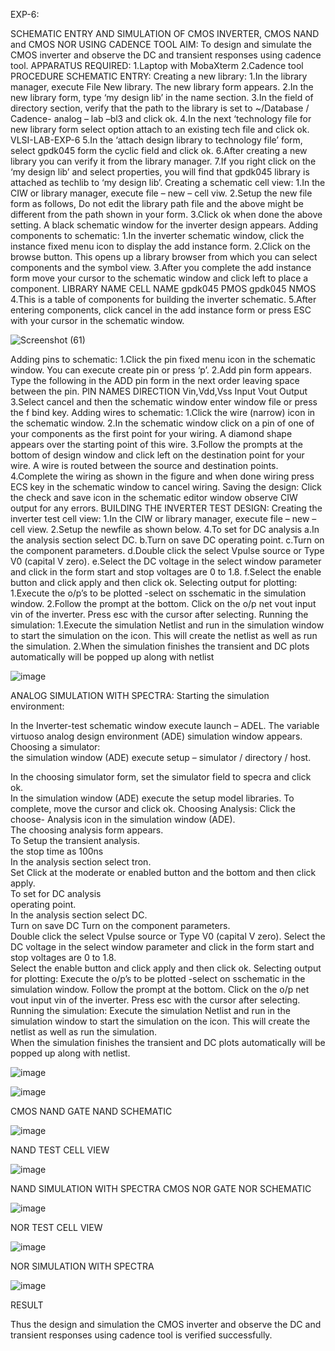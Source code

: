 EXP-6:


 SCHEMATIC ENTRY AND SIMULATION OF CMOS INVERTER, CMOS NAND and CMOS NOR USING
 CADENCE TOOL AIM: 
 To design and simulate the CMOS inverter and observe the DC and transient
 responses using cadence tool.
 APPARATUS REQUIRED:
 1.Laptop with MobaXterm
 2.Cadence tool
 PROCEDURE SCHEMATIC ENTRY: 
 Creating a new library:
 1.In the library manager, execute File 
New library. The new library form appears.
2.In the new library form, type ‘my design lib’ in the
 name section. 
 3.In the field of directory section, verify that the path to the library is set to
 ~/Database / Cadence- analog – lab –bl3 and click ok.
 4.In the next ‘technology file for new library
 form select option attach to an existing tech file and click ok. VLSI-LAB-EXP-6
 5.In the ‘attach
 design library to technology file’ form, select gpdk045 form the cyclic field and click ok.
 6.After creating a new library you can verify it from the library manager. 7.If you right click on the ‘my
 design lib’ and select properties, you will find that gpdk045 library is attached as techlib to ‘my
 design lib’. Creating a schematic cell view:
 1.In the CIW or library manager, execute file – new – cell
 viw. 
 2.Setup the new file form as follows, Do not edit the library path file and the above might be
 different from the path shown in your form.
 3.Click ok when done the above setting. A black
 schematic window for the inverter design appears.
 Adding components to schematic: 
 1.In the
 inverter schematic window, click the instance fixed menu icon to display the add instance form.
 2.Click on the browse button. This opens up a library browser from which you can select
 components and the symbol view.
 3.After you complete the add instance form move your cursor to
 the schematic window and click left to place a component. LIBRARY NAME CELL NAME gpdk045
 PMOS gpdk045 NMOS
 4.This is a table of components for building the inverter schematic.
 5.After entering components, click cancel in the add instance form or press ESC with your cursor in the
 schematic window.

 ![Screenshot (61)](https://github.com/hemakaruna/VLSI-LAB-EXP-6/assets/160728787/8db56d8a-49d2-4350-8be7-c7e83a79df26)


  Adding pins to schematic: 
  1.Click the pin fixed menu icon in the schematic window. You can execute
 create pin or press ‘p’.
 2.Add pin form appears. Type the following in the ADD pin form in the next
 order leaving space between the pin. PIN NAMES DIRECTION Vin,Vdd,Vss Input Vout Output
 3.Select cancel and then the schematic window enter window file or press the f bind key.
 Adding wires to schematic: 
 1.Click the wire (narrow) icon in the schematic window. 
 2.In the schematic window click on a pin of one of your components as the first point for your wiring. A diamond
 shape appears over the starting point of this wire.
 3.Follow the prompts at the bottom of design  window and click left on the destination point for your wire. A wire is routed between the source
 and destination points. 
 4.Complete the wiring as shown in the figure and when done wiring press
 ECS key in the schematic window to cancel wiring.
 Saving the design: Click the check and save icon
 in the schematic editor window observe CIW output for any errors.
 BUILDING THE INVERTER TEST DESIGN:
 Creating the inverter test cell view: 
 1.In the CIW or library
 manager, execute file – new – cell view. 
 2.Setup the newfile as shown below.
 4.To set for DC analysis a.In the analysis section select DC. b.Turn on
 save DC operating point. c.Turn on the component parameters. d.Double click the select Vpulse
 source or Type V0 (capital V zero). e.Select the DC voltage in the select window parameter and click
 in the form start and stop voltages are 0 to 1.8. f.Select the enable button and click apply and then
 click ok. 
 Selecting output for plotting:
 1.Execute the o/p’s to be plotted -select on sschematic in the
 simulation window. 
 2.Follow the prompt at the bottom. Click on the o/p net vout input vin of the
 inverter. Press esc with the cursor after selecting.
 Running the simulation:
 1.Execute the simulation
 Netlist and run in the simulation window to start the simulation on the icon. This will create the
 netlist as well as run the simulation.
 2.When the simulation finishes the transient and DC plots
 automatically will be popped up along with netlist

 ![image](https://github.com/hemakaruna/VLSI-LAB-EXP-6/assets/160728787/8d3b9565-fd38-4233-8d88-c3027d9a2ccc)

ANALOG SIMULATION WITH SPECTRA: 
Starting the simulation environment: 
 
In the Inverter-test schematic window execute launch – ADEL. The variable virtuoso 
analog design environment (ADE) simulation window appears. Choosing a simulator:  
the simulation window (ADE) execute setup – simulator / directory / host.  
 
In the choosing simulator form, set the simulator field to specra and click ok.  
In the simulation window 
(ADE) execute the setup model libraries. To complete, move the cursor and click ok. 
Choosing Analysis: 
Click the choose- Analysis icon in the simulation window (ADE).  
The choosing analysis 
form appears.  
To Setup the transient analysis.  
the stop time as 100ns   
In the analysis section select tron.  
Set Click at the moderate or enabled button and the bottom and then click apply.  
To set for DC analysis  
operating point.  
In the analysis section select DC.  
Turn on save DC 
Turn on the component parameters.  
Double click the select Vpulse 
source or Type V0 (capital V zero). 
Select the DC voltage in the select window parameter 
and click in the form start and stop voltages are 0 to 1.8.  
Select the enable button and 
click apply and then click ok. 
Selecting output for plotting: 
Execute the o/p’s to be plotted -select on sschematic in the simulation window. 
Follow the prompt at the bottom. Click on the o/p net vout input vin of the inverter. Press esc with 
the cursor after selecting. 
Running the simulation: 
Execute the simulation Netlist and run in the simulation window to start the simulation 
on the icon. This will create the netlist as well as run the simulation.  
When the simulation 
finishes the transient and DC plots automatically will be popped up along with netlist. 

![image](https://github.com/hemakaruna/VLSI-LAB-EXP-6/assets/160728787/4e9753e8-3f90-490f-a8c3-28f75d5da5bb)

![image](https://github.com/hemakaruna/VLSI-LAB-EXP-6/assets/160728787/641e686a-dd22-4f2d-9895-c0af592b55a7)

CMOS NAND GATE NAND SCHEMATIC

![image](https://github.com/hemakaruna/VLSI-LAB-EXP-6/assets/160728787/e9c5d1ae-706c-411e-ba3a-a2f33e5d54e7)

NAND TEST CELL VIEW

![image](https://github.com/hemakaruna/VLSI-LAB-EXP-6/assets/160728787/94e57c9d-3154-4381-a3ff-ac254f1a4a38)

NAND SIMULATION WITH SPECTRA CMOS NOR GATE NOR SCHEMATIC 

![image](https://github.com/hemakaruna/VLSI-LAB-EXP-6/assets/160728787/2957d722-aeb5-4504-8eec-f1aee38b5107)

NOR TEST CELL VIEW 

![image](https://github.com/hemakaruna/VLSI-LAB-EXP-6/assets/160728787/1b9effa9-6b12-4e19-9264-bdf440677e7f)

NOR SIMULATION WITH SPECTRA

![image](https://github.com/hemakaruna/VLSI-LAB-EXP-6/assets/160728787/361a475f-8af9-4b9a-9489-055557ebf126)

RESULT

Thus the design and simulation the CMOS inverter and observe the DC and transient 
responses using cadence tool is verified successfully.
